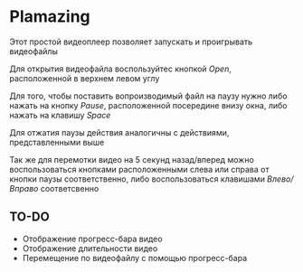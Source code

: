 # Plamazing
Этот простой видеоплеер позволяет запускать и проигрывать видеофайлы

Для открытия видеофайла воспользуйтес кнопкой *Open*, расположенной в верхнем левом углу

Для того, чтобы поставить вопроизводимый файл на паузу нужно либо нажать на кнопку *Pause*, расположенной посередине внизу окна, либо нажать на клавишу *Space*

Для отжатия паузы действия аналогичны с действиями, представленными выше

Так же для перемотки видео на 5 секунд назад/вперед можно воспользоваться кнопками расположенными слева или справа от кнопки паузы соответственно, либо воспользоваться клавишами *Влево/Вправо* соответсвенно

## TO-DO
+ Отображение прогресс-бара видео
+ Отображение длительности видео
+ Перемещение по видеофайлу с помощью прогресс-бара

